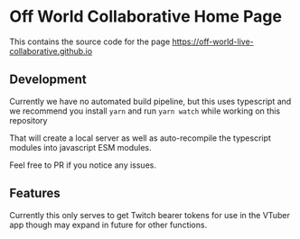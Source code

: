 # Off World Collaborative Home Page

This contains the source code for the page https://off-world-live-collaborative.github.io

## Development

Currently we have no automated build pipeline, but this uses typescript and we
recommend you install `yarn` and run `yarn watch` while working on this repository

That will create a local server as well as auto-recompile the typescript modules
into javascript ESM modules.

Feel free to PR if you notice any issues.

## Features

Currently this only serves to get Twitch bearer tokens for use in the VTuber app
though may expand in future for other functions.